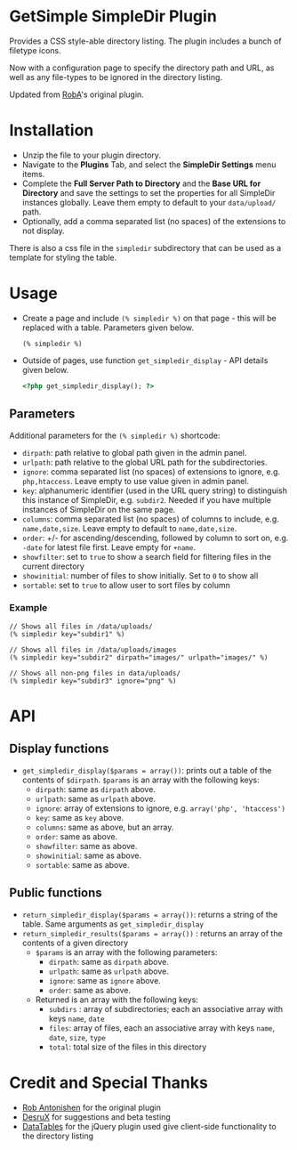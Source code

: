 # GetSimple SimpleDir Plugin
Provides a CSS style-able directory listing. The plugin includes a bunch of filetype icons.

Now with a configuration page to specify the directory path and URL, as well as any file-types to be ignored in the directory listing.

Updated from [RobA](http://get-simple.info/extend/plugin/simpledir/254/)'s original plugin.

# Installation
* Unzip the file to your plugin directory.
* Navigate to the **Plugins** Tab, and select the **SimpleDir Settings** menu items.
* Complete the **Full Server Path to Directory** and the **Base URL for Directory** and save the settings to set the properties for all SimpleDir instances globally. Leave them empty to default to your `data/upload/` path.
* Optionally, add a comma separated list (no spaces) of the extensions to not display.

There is also a css file in the `simpledir` subdirectory that can be used as a template for styling the table.

# Usage
* Create a page and include `(% simpledir %)` on that page - this will be replaced with a table. Parameters given below.

    ```
    (% simpledir %)
    ```
* Outside of pages, use function `get_simpledir_display` - API details given below.

    ```php
    <?php get_simpledir_display(); ?>
    ```

## Parameters
Additional parameters for the `(% simpledir %)` shortcode:

* `dirpath`: path relative to global path given in the admin panel.
* `urlpath`: path relative to the global URL path for the subdirectories.
* `ignore`: comma separated list (no spaces) of extensions to ignore, e.g. `php,htaccess`.  Leave empty to use value given in admin panel.
* `key`: alphanumeric identifier (used in the URL query string) to distinguish this instance of SimpleDir, e.g. `subdir2`. Needed if you have multiple instances of SimpleDir on the same page.
* `columns`: comma separated list (no spaces) of columns to include, e.g. `name,date,size`. Leave empty to default to `name,date,size`.
* `order`: +/- for ascending/descending, followed by column to sort on, e.g. `-date` for latest file first. Leave empty for `+name`.
* `showfilter`: set to `true` to show a search field for filtering files in the current directory
* `showinitial`: number of files to show initially. Set to `0` to show all
* `sortable`: set to `true` to allow user to sort files by column

### Example
```
// Shows all files in /data/uploads/
(% simpledir key="subdir1" %)

// Shows all files in /data/uploads/images
(% simpledir key="subdir2" dirpath="images/" urlpath="images/" %)

// Shows all non-png files in data/uploads/
(% simpledir key="subdir3" ignore="png" %)
```

# API
## Display functions
* `get_simpledir_display($params = array())`: prints out a table of the contents of `$dirpath`.
  `$params` is an array with the following keys:
  * `dirpath`: same as `dirpath` above.
  * `urlpath`: same as `urlpath` above.
  * `ignore`: array of extensions to ignore, e.g. `array('php', 'htaccess')`
  * `key`: same as `key` above.
  * `columns`: same as above, but an array.
  * `order`: same as above.
  * `showfilter`: same as above.
  * `showinitial`: same as above.
  * `sortable`: same as above.

## Public functions
* `return_simpledir_display($params = array())`: returns a string of the table. Same arguments as `get_simpledir_display`
* `return_simpledir_results($params = array())` : returns an array of the contents of a given directory
  * `$params` is an array with the following parameters:
    * `dirpath`: same as `dirpath` above.
    * `urlpath`: same as `urlpath` above.
    * `ignore`: same as `ignore` above.
    * `order`: same as above.
  * Returned is an array with the following keys:
    * `subdirs` : array of subdirectories; each an associative array with keys `name`, `date`
    * `files`: array of files, each an associative array with keys `name`, `date`, `size`, `type`
    * `total`: total size of the files in this directory

# Credit and Special Thanks
* [Rob Antonishen](http://ffaat.poweredbyclear.com/) for the original plugin
* [DesruX](http://get-simple.info/forums/member.php?action=profile&uid=35504) for suggestions and beta testing
* [DataTables](https://datatables.net/) for the jQuery plugin used give client-side functionality to the directory listing